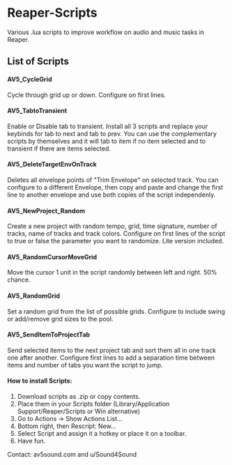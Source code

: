 # Reaper-Scripts
Various .lua scripts to improve workflow on audio and music tasks in Reaper.

## List of Scripts

#### AV5_CycleGrid
Cycle through grid up or down. Configure on first lines.

#### AV5_TabtoTransient
Enable or Disable tab to transient. Install all 3 scripts and replace your keybinds for tab to next and tab to prev. You can use the complementary scripts by themselves and it will tab to item if no item selected and to transient if there are items selected.

#### AV5_DeleteTargetEnvOnTrack
Deletes all envelope points of "Trim Envelope" on selected track. You can configure to a different Envelope, then copy and paste and change the first line to another envelope and use both copies of the script independenly.

#### AV5_NewProject_Random
Create a new project with random tempo, grid, time signature, number of tracks, name of tracks and track colors. Configure on first lines of the script to true or false the parameter you want to randomize. Lite version included.

#### AV5_RandomCursorMoveGrid
Move the cursor 1 unit in the script randomly between left and right. 50% chance.

#### AV5_RandomGrid
Set a random grid from the list of possible grids. Configure to include swing or add/remove grid sizes to the pool.

#### AV5_SendItemToProjectTab
Send selected items to the next project tab and sort them all in one track one after another. Configure first lines to add a separation time between items and number of tabs you want the script to jump.

#### How to install Scripts:

1. Download scripts as .zip or copy contents.
2. Place them in your Scripts folder (Library/Application Support/Reaper/Scripts or Win alternative)
3. Go to Actions -> Show Actions List...
4. Bottom right, then Rescript: New...
5. Select Script and assign it a hotkey or place it on a toolbar.
6. Have fun.

Contact: av5sound.com and u/Sound4Sound


